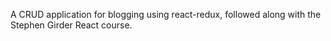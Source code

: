 A CRUD application for blogging using react-redux, followed along with the Stephen Girder React course.
